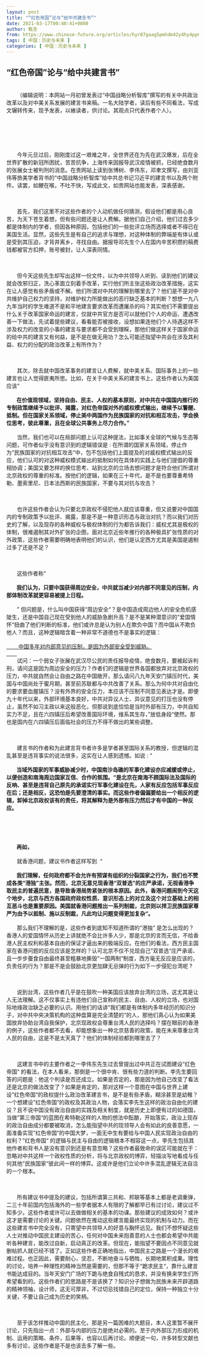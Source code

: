```yaml
---
layout: post
title: "“红色帝国”论与“给中共建言书”"
date: 2021-03-17T00:40:41+0800
author: 甄言
from: https://www.chinese-future.org/articles/hyr87gaag5pmhdm42y4hy4pp6xd6n3
tags: [ 中国：历史与未来 ]
categories: [ 中国：历史与未来 ]
---
```


<article class="BlogItem hentry category- author- post-type-text has-categories has-comments" data-item-id="605075c4a4f36733740b8c9a" id="post-605075c4a4f36733740b8c9a">
 <h1 class="BlogItem-title" data-content-field="title">
  “红色帝国”论与“给中共建言书”
 </h1>
 <div class="sqs-layout sqs-grid-12 columns-12" data-layout-label="Post Body" data-type="item" data-updated-on="1615885824289" id="item-605075c4a4f36733740b8c9a">
  <div class="row sqs-row">
   <div class="col sqs-col-12 span-12">
    <div class="sqs-block html-block sqs-block-html" data-block-type="2" id="block-1eaf815eb5aa4ecec39e">
     <div class="sqs-block-content">
      <p class="" style="white-space:pre-wrap;">
       （编辑说明：本网站一月初曾发表过“中国战略分析智库”撰写的有关中共政治改革以及对中美关系发展的建言书来稿。一名大陆学者，读后有些不同看法，写成文辗转传来，现予发表，以飨读者，供讨论。其观点只代表作者个人）。
      </p>
      <p class="" style="white-space:pre-wrap;">
      </p>
      <p class="" style="white-space:pre-wrap;">
       今年元旦过后，刚刚度过这一艰难之年，全世界还在为先在武汉爆发，后在全世界扩散的新冠所困扰，苦苦抗争，上海传来因报导武汉疫情被抓，已经绝食数月的张展女士被判刑的消息。在贵网站上读到张博树、李伟东，邓聿文撰写，由刘亚伟等旅美学者背书的“中国战略分析智库”给中共总书记习近平的建言书以及两个附件。读罢，如鲠在喉，不吐不快，写成此文，如贵网站也能发表，深表感谢。
      </p>
      <p class="" style="white-space:pre-wrap;">
       首先，我们这里不对这些作者的个人动机做任何猜测，假设他们都是用心良苦，为天下苍生着想，但有些问题还是让人费解。据他们自己介绍，他们过去多少都是体制内的学者，但因各种原因，包括他们的一些批评立场而选择或者不得已在美国生活。显然，这些先生是有自己的追求与理想，对这种体制的弊端是有体认或是受到其压迫，才背井离乡，寻找自由。据报导邓先生个人在国内辛苦积攒的稿费钱都被官方扣押，账号被封，让人深表同情。
      </p>
      <p class="" style="white-space:pre-wrap;">
       但今天这些先生却写出这样一份文件，以为中共领导人听到、读到他们的建议就会改邪归正，洗心革面立刻着手改革，实行他们所主张这些政治改革措施，这实在让人感觉有些矛盾或不解。他们所谓对中共的理解到哪里去了？他们是不是对中共维护自己权力的坚持，对维护权力所能做出的恶行缺乏基本的判断？想想一九八九年当时的学生难道不是和平地建言要求改革而遭屠杀的吗？其实他们不需要提出什么关于改革国家命运的建言，仅就中共官方是否可以就他们个人的命运、遭遇改善一下做法，先试着提些建议，看看能否被接收，设想如果连他们个人待遇这样不涉及权力的改变的小事的建言与要求都不会受到理睬，那他们做这样关于国家命运的给中共的建言又有何益，是不是在做无用功？怎么可能还指望中共会在涉及其利益、权力的分配的政治改革上有所作为？
      </p>
      <p class="" style="white-space:pre-wrap;">
       其次，除去就中国改革事务的建言让人费解，就中美关系、国际事务上的一些建言也让人觉得匪夷所思。比如，在关于中美关系的建言书上，这些作者认为美国应该“
       <strong>
        在价值观领域，坚持自由、民主、人权的基本原则，对中共在中国国内推行的专制政策继续予以批评、揭露，对红色帝国对外的威权模式输出，继续予以警醒、抵制。但在国家关系领域，停止美中两国作为民族国家的对抗和相互攻击，学会换位思考，彼此尊重，且在全球公共事务上尽力合作。”
       </strong>
       当然，我们也可以在局部问题上认可这种提法，比如事关全球的气候与生态等问题，可作者似乎没有意识到的逻辑错误是 : 在所谓的国家关系领域，停止作为“民族国家的对抗相互攻击“中，包不包括他们上面提及的对威权模式输出的反应，他们认可的对这种威权模式输出的抵制如何在具体的实践上与他们提倡的尊重相协调；美国又要怎样的换位思考、站到北京的立场去想问题才是符合他们所谓对北京政权的尊重的标准。按他们的逻辑，如果在三十年代，是不是也要尊重希特勒、墨索里尼、日本法西斯的民族国家，不要与其对抗与攻击？
      </p>
      <p class="" style="white-space:pre-wrap;">
       也许这些作者会认为只要北京政权不侵犯他人就应该尊重，但又说要对中国国内的专制政策予以批评、揭露，那是不是一种意识形态与政治对抗？而以我们对历史的了解，以及现存的各种威权与极权体制的行为都告诉我们：威权尤其是极权的体制，很难遏制其对外扩张的企图，面对北京近些年推行的各种极具扩张性质的对外政策，这些作者需要明确地表明他们的认识，他们是认定西方尤其是美国是遏制过多了还是不足？
      </p>
      <p class="" style="white-space:pre-wrap;">
       这些作者称“
       <strong>
        我们认为，只要中国获得周边安全，中共就当减少对内部不同意见的压制，内部体制改革就更容易被提上日程。
       </strong>
       ” 但问题是，什么叫中国获得“周边安全“？是中国造成周边他人的安全危机感陡生，还是中国自己现在受到他人的威胁急剧升高？是不是某种潜意识的”爱国情怀“扭曲了他们判断的标准，他们或许总是认为别人在欺负中国？而中国从不欺负他人？而且，这种逻辑暗含着一种非常不道德也不是事实的逻辑：
       <span style="text-decoration:underline">
        中国多年对内部意见的压制，是因为外部安全受到威胁。
       </span>
       试问：一个弱女子张展在武汉尽公民的责任报导疫情，绝食数月，要被起诉判刑，请问这是因为周边安全的压力？作者们的逻辑是世界各国都放弃对北京政权的压力，中共就自然会让自由之路在中国敞开，那么请问八九年天安门镇压时代，美国与中国尚处于蜜月期，甚至前苏联都与中共改善了关系。那么为何中共对自由化的要求要血腥镇压？没有外界的安全压力，本应该不压制不同意见表达才是。即便九十年代以来，外部环境基本良好，中共对异议人士、异议意见的打压也没有停止，虽然不如习主政以来这般恶化，但那说到底恰恰是当时外部有压力，中共自知实力不足，且在六四镇压后希望改善国际环境，维系其生存，”放低身段“使然。那也是国内在六四镇压后面临社会的压力不得不做出的某些调整。
      </p>
      <p class="" style="white-space:pre-wrap;">
       建言书的作者和为此建言背书者许多是学者甚至国际关系的教授，但逻辑的混乱甚至是违背事实的说法很多，这实在让人感到遗憾。如说 : “
       <strong>
        当域外国家的军事威胁减少时，中国南沙岛礁的军事化建设亦应减缓或停止，以便创造和南海周边国家互信、合作的氛围。“是北京在南海不顾国际法及国际的反响、甚至是违背自己原先的承诺实行军事化建设在先，人家有反应包括军事反应在后；还是相反，这恐怕是先要澄清的事实。而这些作者偏偏要给出一个相反的逻辑，卸掉北京政权该有的责任，将其解释为是外部有压力然后才有中国的一种反应。
       </strong>
      </p>
      <p class="" style="white-space:pre-wrap;">
       <strong>
        再如，
       </strong>
       就香港问题，建议书作者这样写到  “
       <strong>
        我们理解，任何政府都不会允许有预谋有组织的分裂国家之行为，我们也不赞成各类“港独”主张。然而，北京无意兑现香港“双普选”的庄严承诺，无视香港争取民主的普遍民意，是导致香港局势紧张的根本原因。此外，香港问题闹到今天这个地步，北京与西方各国政府政权性质、意识形态上的对立及这个对立基础上的相互恶斗也是重要原因。美国就香港问题推出一系列制裁，北京则以捍卫民族国家尊严为由予以抵制、施以反制裁，凡此均让问题变得更加复杂“。
       </strong>
       那么我们不理解的是，这些作者到底知不知道所谓的“港独” 是怎么出现的？香港人的爱国情怀从历史上讲就绝不会比许多人少，那是北京的言而无信，不给香港人民主权利和基本自由的保证才逼出来的极端反应。在他们的看法，西方民主国家在香港问题的反应应该是怎样的？认可北京不仅不兑现自己”双普选“庄严承诺、且一步步蚕食自由最终甚至粗暴地撕毁”一国两制“制度，西方毫无反应是应该的，负责任的行为？那是不是会鼓励北京更加肆无忌弹的行为如下一步侵犯台湾呢 ?
      </p>
      <p class="" style="white-space:pre-wrap;">
       说到台湾，这些作者几乎是在鼓吹一种美国应该放弃台湾的立场，这尤其是让人无法理解。这不仅事实上有违他们自己宣称的民主、自由、人权的立场，也对国际地缘政治缺乏必要的认识。用他们的话讲“我们都是有体制内多年经历的知识分子，对中共中央决策机构的这种盘算是完全清楚的”的人，那他们真心认为如果美国放弃协助台湾自我保护，北京现政权会尊重台湾人民的选择吗？摆在眼前的香港的例子，这些作者都不去看，却能想象出一种北京慈善的政策，能在未来尊重台湾人民的自由，这是不是太天真了？他们的体制经验都到哪里去了？
      </p>
      <p class="" style="white-space:pre-wrap;">
       这建言书中的主要作者之一李伟东先生过去曾提出过中共正在试图建设“红色帝国“ 的看法，在本人看来，那倒是一个很中肯、很有些力道的判断。李先生要回答的问题是：他这个判读是否还成立。如果是否定的，那是因为他自己改变了看法还是北京的做法改变了？如果是肯定的，那对这样一个意图在中国与世界上建设”红色帝国“的政权提什么政治改革建言书，是不是有些矛盾，糊涂甚至是幼稚？一个想建设”红色帝国“的政权及其政治人物，会落实李先生这样的政治自由化的建议？且不说中国没有政治自由的实践及相关制度，就是历史上即便有过的如德国，当做”第三帝国“的蓝图在希特勒这样的人物的想法中酝酿，开始落实，政治上现存的政治自由成分都要被取消，怎么能指望中共的现领导人会有如此的良善意愿，一面准备实现”红色帝国“的中国大梦，一面无中生有要给与中国人民实现政治自由的权利？”红色帝国“ 的逻辑与民主与自由的逻辑根本不相容这一点，李先生包括其他作者和背书人是没有意识到还是有意忽略？这些作者最致命的误区可能就在于：忽略对中共这样一个政权性质的分析，将与北京政权的博弈，轻描淡写地看成与任何其他”民族国家“彼此间一样的博弈。这或许是他们立论中许多混乱逻辑无法自洽的一个根本。
      </p>
      <p class="" style="white-space:pre-wrap;">
       所有建议书中提及的建议，包括所谓第三共和、邦联等基本上都是老调重弹，二三十年前国内包括海外的一些学者据本人有限的了解都早已有过讨论，建议过不知多少。这些作者或许可以去做做相关的基本的功课。那些建议的成效如何？或许这才是需要讨论的关键。问题依然在推动这些建言能最终实现的机制与动力。而在这些建言书中完全没有，只寄望中共领导人的好意与胸怀远见。我们不想怀疑这些人士对推动中国民主建设的苦心，任何对中国未来抱善意的人士也都会希望中共能听各种建言，能改过自新，启动真正的改革。但现在，能指望不要因点不同意见就删帖抓人就已经不错了。正如这些作者正确地指出，中国民主之路是一个漫长的艰难过程。也正因此，需要耐心，坚忍，不断地奋斗与牺牲，长期地累积成果。理性的讨论，培养一种理性的精神当然是需要的，但那不等于“跪求民主“，靠什么建言书能达成目的。当年天安门广场的下跪与绝食自残式的恳求，并没有换来学生们所希望看到的。这些作者们的思路是不是该换了？知识分子想做为民族未来开辟道路的精神领袖，设计师，这无可厚非，不过切忌找错自己的定位，保持一种独立十分关键，不要让自己成为历史的笑柄。
      </p>
      <p class="" style="white-space:pre-wrap;">
       至于该怎样推动中国的民主化，那是另一篇困难的大题目，本人这里暂不展开讨论，只先指出一点：外部与内部的压力是绝对必需的。至于内外部压力形成的机制、运用的策略、条件，后果等，也容以后再讨论。顺便说一句，许多转型文献也多有讨论，这些作者是不是也该去多了解一些。
      </p>
     </div>
    </div>
   </div>
  </div>
 </div>
 <section class="BlogItem-comments" id="comments-605075c4a4f36733740b8c9a">
 </section>
</article>

